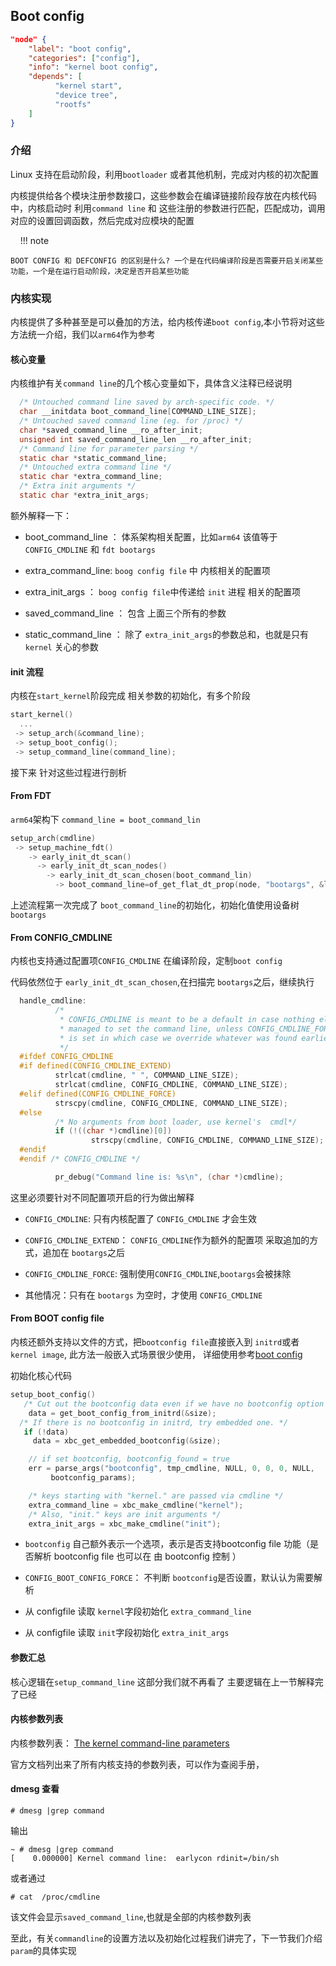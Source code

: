 ## Boot config

```json
"node" {
    "label": "boot config",
    "categories": ["config"],
    "info": "kernel boot config",
    "depends": [
          "kernel start",
          "device tree",
          "rootfs"    
    ]
}
```

### 介绍

Linux 支持在启动阶段，利用`bootloader` 或者其他机制，完成对内核的初次配置

内核提供给各个模块注册参数接口，这些参数会在编译链接阶段存放在内核代码中，内核启动时 利用`command line` 和 这些注册的参数进行匹配，匹配成功，调用对应的设置回调函数，然后完成对应模块的配置

    !!! note

```
BOOT CONFIG 和 DEFCONFIG 的区别是什么? 一个是在代码编译阶段是否需要开启关闭某些
功能，一个是在运行启动阶段，决定是否开启某些功能
```

### 内核实现

内核提供了多种甚至是可以叠加的方法，给内核传递`boot config`,本小节将对这些方法统一介绍，我们以`arm64`作为参考

#### 核心变量

内核维护有关`command line`的几个核心变量如下，具体含义注释已经说明

```c
  /* Untouched command line saved by arch-specific code. */
  char __initdata boot_command_line[COMMAND_LINE_SIZE];
  /* Untouched saved command line (eg. for /proc) */
  char *saved_command_line __ro_after_init;
  unsigned int saved_command_line_len __ro_after_init;
  /* Command line for parameter parsing */
  static char *static_command_line;
  /* Untouched extra command line */
  static char *extra_command_line;
  /* Extra init arguments */
  static char *extra_init_args;
```

额外解释一下：

- boot_command_line ： 体系架构相关配置，比如`arm64` 该值等于 `CONFIG_CMDLINE` 和 `fdt bootargs`

- extra_command_line: `boog config file` 中 内核相关的配置项

- extra_init_args ： `boog config file`中传递给 `init` 进程 相关的配置项

- saved_command_line ： 包含 上面三个所有的参数

- static_command_line ： 除了 `extra_init_args`的参数总和，也就是只有`kernel` 关心的参数

#### init 流程

内核在`start_kernel`阶段完成 相关参数的初始化，有多个阶段

```c
start_kernel() 
  ...
 -> setup_arch(&command_line);
 -> setup_boot_config();
 -> setup_command_line(command_line);
```

接下来 针对这些过程进行剖析

#### From FDT

`arm64`架构下 `command_line = boot_command_lin`

```c
setup_arch(cmdline) 
 -> setup_machine_fdt()
    -> early_init_dt_scan()
      -> early_init_dt_scan_nodes() 
        -> early_init_dt_scan_chosen(boot_command_lin)
          -> boot_command_line=of_get_flat_dt_prop(node, "bootargs", &l);
```

上述流程第一次完成了 `boot_command_line`的初始化，初始化值使用设备树`bootargs`

#### From CONFIG_CMDLINE

内核也支持通过配置项`CONFIG_CMDLINE` 在编译阶段，定制`boot config`

代码依然位于 `early_init_dt_scan_chosen`,在扫描完 `bootargs`之后，继续执行

```c
  handle_cmdline:
          /*
           * CONFIG_CMDLINE is meant to be a default in case nothing else
           * managed to set the command line, unless CONFIG_CMDLINE_FORCE
           * is set in which case we override whatever was found earlier.
           */
  #ifdef CONFIG_CMDLINE
  #if defined(CONFIG_CMDLINE_EXTEND)
          strlcat(cmdline, " ", COMMAND_LINE_SIZE);
          strlcat(cmdline, CONFIG_CMDLINE, COMMAND_LINE_SIZE);
  #elif defined(CONFIG_CMDLINE_FORCE)
          strscpy(cmdline, CONFIG_CMDLINE, COMMAND_LINE_SIZE);
  #else
          /* No arguments from boot loader, use kernel's  cmdl*/
          if (!((char *)cmdline)[0])
                  strscpy(cmdline, CONFIG_CMDLINE, COMMAND_LINE_SIZE);
  #endif
  #endif /* CONFIG_CMDLINE */

          pr_debug("Command line is: %s\n", (char *)cmdline);
```

这里必须要针对不同配置项开启的行为做出解释

- `CONFIG_CMDLINE`: 只有内核配置了 `CONFIG_CMDLINE` 才会生效

- `CONFIG_CMDLINE_EXTEND`： `CONFIG_CMDLINE`作为额外的配置项 采取追加的方式，追加在 `bootargs`之后

- `CONFIG_CMDLINE_FORCE`: 强制使用`CONFIG_CMDLINE`,`bootargs`会被抹除

- 其他情况：只有在 `bootargs` 为空时，才使用 `CONFIG_CMDLINE`

#### From BOOT config file

内核还额外支持以文件的方式，把`bootconfig file`直接嵌入到 `initrd`或者`kernel image`, 此方法一般嵌入式场景很少使用， 详细使用参考[boot config](https://www.kernel.org/doc/Documentation/admin-guide/bootconfig.rst)

初始化核心代码

```c
setup_boot_config()
   /* Cut out the bootconfig data even if we have no bootconfig option */
    data = get_boot_config_from_initrd(&size);
  /* If there is no bootconfig in initrd, try embedded one. */
   if (!data)
     data = xbc_get_embedded_bootconfig(&size);

    // if set bootconfig, bootconfig_found = true
    err = parse_args("bootconfig", tmp_cmdline, NULL, 0, 0, 0, NULL,
         bootconfig_params);

    /* keys starting with "kernel." are passed via cmdline */
    extra_command_line = xbc_make_cmdline("kernel");
    /* Also, "init." keys are init arguments */
    extra_init_args = xbc_make_cmdline("init");
```

- `bootconfig` 自己额外表示一个选项，表示是否支持bootconfig file 功能（是否解析 bootconfig file 也可以在 由 bootconfig 控制 ）

- `CONFIG_BOOT_CONFIG_FORCE`： 不判断 `bootconfig`是否设置，默认认为需要解析

- 从 configfile 读取 `kernel`字段初始化 `extra_command_line`

- 从 configfile 读取 `init`字段初始化 `extra_init_args`

#### 参数汇总

核心逻辑在`setup_command_line` 这部分我们就不再看了 主要逻辑在上一节解释完了已经

#### 内核参数列表

内核参数列表： [The kernel command-line parameters](https://www.kernel.org/doc/html/v6.6/admin-guide/kernel-parameters.html)

官方文档列出来了所有内核支持的参数列表，可以作为查阅手册，

#### dmesg 查看

```shell
# dmesg |grep command
```

输出

```shell
~ # dmesg |grep command
[    0.000000] Kernel command line:  earlycon rdinit=/bin/sh
```

或者通过

```shell
# cat  /proc/cmdline
```

该文件会显示`saved_command_line`,也就是全部的内核参数列表

至此，有关`commandline`的设置方法以及初始化过程我们讲完了，下一节我们介绍 `param`的具体实现
